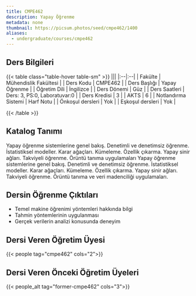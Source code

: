 ```yaml
---
title: CMPE462
description: Yapay Öğrenme
metadata: none
thumbnail: https://picsum.photos/seed/cmpe462/1400
aliases:
  - undergraduate/courses/cmpe462
---
```



## Ders Bilgileri

<!-- prettier-ignore-start -->
{{< table class="table-hover table-sm" >}}
|||
|:--|:--|
| Fakülte | Mühendislik Fakültesi |
| Ders Kodu | CMPE462 |
| Ders Başlığı | Yapay Öğrenme |
| Öğretim Dili | İngilizce |
| Ders Dönemi | Güz |
| Ders Saatleri | Ders: 3, PS:0, Laboratuvar:0 |
| Ders Kredisi | 3 |
| AKTS | 6 |
| Notlandırma Sistemi | Harf Notu |
| Önkoşul dersleri | Yok |
| Eşkoşul dersleri | Yok |

{{< /table >}}
<!-- prettier-ignore-end -->

## Katalog Tanımı

Yapay öğrenme sistemlerine genel bakış. Denetimli ve denetimsiz öğrenme. İstatistiksel modeller. Karar ağaçları. Kümeleme. Özellik çıkarma. Yapay sinir ağları. Takviyeli öğrenme. Örüntü tanıma uygulamaları Yapay öğrenme sistemlerine genel bakış. Denetimli ve denetimsiz öğrenme. İstatistiksel modeller. Karar ağaçları. Kümeleme. Özellik çıkarma. Yapay sinir ağları. Takviyeli öğrenme. Örüntü tanıma ve veri madenciliği uygulamaları.

## Dersin Öğrenme Çıktıları

- Temel makine öğrenimi yöntemleri hakkında bilgi
- Tahmin yöntemlerinin uygulanması
- Gerçek verilerin analizi konusunda deneyim

## Dersi Veren Öğretim Üyesi

{{< people tag="cmpe462" cols="2">}}

## Dersi Veren Önceki Öğretim Üyeleri

{{< people_alt tag="former-cmpe462" cols="3">}}